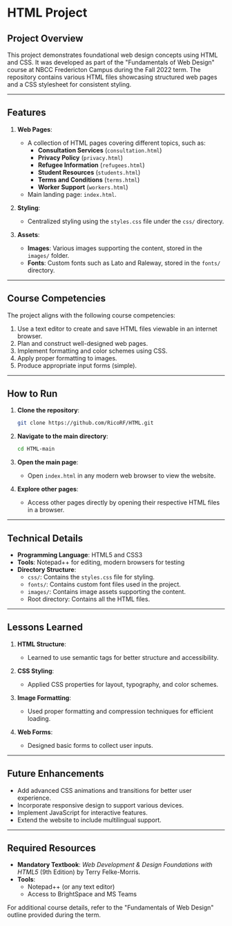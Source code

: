 # HTML Project

## Project Overview

This project demonstrates foundational web design concepts using HTML and CSS. It was developed as part of the "Fundamentals of Web Design" course at NBCC Fredericton Campus during the Fall 2022 term. The repository contains various HTML files showcasing structured web pages and a CSS stylesheet for consistent styling.

---

## Features

1. **Web Pages**:
   - A collection of HTML pages covering different topics, such as:
     - **Consultation Services** (`consultation.html`)
     - **Privacy Policy** (`privacy.html`)
     - **Refugee Information** (`refugees.html`)
     - **Student Resources** (`students.html`)
     - **Terms and Conditions** (`terms.html`)
     - **Worker Support** (`workers.html`)
   - Main landing page: `index.html`.

2. **Styling**:
   - Centralized styling using the `styles.css` file under the `css/` directory.

3. **Assets**:
   - **Images**: Various images supporting the content, stored in the `images/` folder.
   - **Fonts**: Custom fonts such as Lato and Raleway, stored in the `fonts/` directory.

---

## Course Competencies

The project aligns with the following course competencies:

1. Use a text editor to create and save HTML files viewable in an internet browser.
2. Plan and construct well-designed web pages.
3. Implement formatting and color schemes using CSS.
4. Apply proper formatting to images.
5. Produce appropriate input forms (simple).

---

## How to Run

1. **Clone the repository**:
   ```bash
   git clone https://github.com/RicoRF/HTML.git
   ```

2. **Navigate to the main directory**:
   ```bash
   cd HTML-main
   ```

3. **Open the main page**:
   - Open `index.html` in any modern web browser to view the website.

4. **Explore other pages**:
   - Access other pages directly by opening their respective HTML files in a browser.

---

## Technical Details

- **Programming Language**: HTML5 and CSS3
- **Tools**: Notepad++ for editing, modern browsers for testing
- **Directory Structure**:
  - `css/`: Contains the `styles.css` file for styling.
  - `fonts/`: Contains custom font files used in the project.
  - `images/`: Contains image assets supporting the content.
  - Root directory: Contains all the HTML files.

---

## Lessons Learned

1. **HTML Structure**:
   - Learned to use semantic tags for better structure and accessibility.

2. **CSS Styling**:
   - Applied CSS properties for layout, typography, and color schemes.

3. **Image Formatting**:
   - Used proper formatting and compression techniques for efficient loading.

4. **Web Forms**:
   - Designed basic forms to collect user inputs.

---

## Future Enhancements

- Add advanced CSS animations and transitions for better user experience.
- Incorporate responsive design to support various devices.
- Implement JavaScript for interactive features.
- Extend the website to include multilingual support.

---

## Required Resources

- **Mandatory Textbook**: *Web Development & Design Foundations with HTML5* (9th Edition) by Terry Felke-Morris.
- **Tools**:
  - Notepad++ (or any text editor)
  - Access to BrightSpace and MS Teams

For additional course details, refer to the "Fundamentals of Web Design" outline provided during the term.
